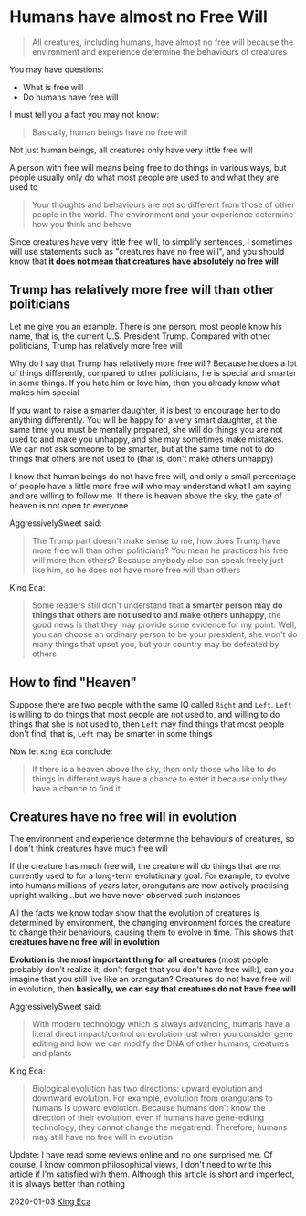 Humans have almost no Free Will
========

> All creatures, including humans, have almost no free will because the environment and experience determine the behaviours of creatures

You may have questions:

- What is free will
- Do humans have free will

I must tell you a fact you may not know:

> Basically, human beings have no free will

Not just human beings, all creatures only have very little free will

A person with free will means being free to do things in various ways, but people usually only do what most people are used to and what they are used to

> Your thoughts and behaviours are not so different from those of other people in the world. The environment and your experience determine how you think and behave

Since creatures have very little free will, to simplify sentences, I sometimes will use statements such as "creatures have no free will", and you should know that **it does not mean that creatures have absolutely no free will**

Trump has relatively more free will than other politicians
-------------

Let me give you an example. There is one person, most people know his name, that is, the current U.S. President Trump. Compared with other politicians, Trump has relatively more free will

Why do I say that Trump has relatively more free will? Because he does a lot of things differently, compared to other politicians, he is special and smarter in some things. If you hate him or love him, then you already know what makes him special

If you want to raise a smarter daughter, it is best to encourage her to do anything differently. You will be happy for a very smart daughter, at the same time you must be mentally prepared, she will do things you are not used to and make you unhappy, and she may sometimes make mistakes. We can not ask someone to be smarter, but at the same time not to do things that others are not used to (that is, don't make others unhappy)<!--. If people understand this, Trump supporters will be more-->

<!--Of course, doing anything different is not my goal, my goal is to find better ways to do things...I call it Autonomous evolution of life-->

I know that human beings do not have free will, and only a small percentage of people have a little more free will who may understand what I am saying and are willing to follow me. If there is heaven above the sky, the gate of heaven is not open to everyone

AggressivelySweet said:

> The Trump part doesn't make sense to me, how does Trump have more free will than other politicians? You mean he practices his free will more than others? Because anybody else can speak freely just like him, so he does not have more free will than others

King Eca:

> Some readers still don't understand that **a smarter person may do things that others are not used to and make others unhappy**, the good news is that they may provide some evidence for my point. Well, you can choose an ordinary person to be your president, she won't do many things that upset you, but your country may be defeated by others

How to find "Heaven"
---------

Suppose there are two people with the same IQ called `Right` and `Left`. `Left` is willing to do things that most people are not used to, and willing to do things that she is not used to, then `Left` may find things that most people don't find, that is, `Left` may be smarter in some things

Now let `King Eca` conclude:

> If there is a heaven above the sky, then only those who like to do things in different ways have a chance to enter it because only they have a chance to find it

Creatures have no free will in evolution
-------------

The environment and experience determine the behaviours of creatures, so I don't think creatures have much free will

If the creature has much free will, the creature will do things that are not currently used to for a long-term evolutionary goal. For example, to evolve into humans millions of years later, orangutans are now actively practising upright walking...but we have never observed such instances

All the facts we know today show that the evolution of creatures is determined by environment, the changing environment forces the creature to change their behaviours, causing them to evolve in time. This shows that **creatures have no free will in evolution**

**Evolution is the most important thing for all creatures** (most people probably don't realize it, don't forget that you don't have free will:), can you imagine that you still live like an orangutan? Creatures do not have free will in evolution, then **basically, we can say that creatures do not have free will**<!--, simply that **creatures do not have free will**-->

AggressivelySweet said:

> With modern technology which is always advancing, humans have a literal direct impact/control on evolution just when you consider gene editing and how we can modify the DNA of other humans, creatures and plants

King Eca:

> Biological evolution has two directions: upward evolution and downward evolution. For example, evolution from orangutans to humans is upward evolution. Because humans don't know the direction of their evolution, even if humans have gene-editing technology, they cannot change the megatrend. Therefore, humans may still have no free will in evolution

Update: I have read some reviews online and no one surprised me. Of course, I know common philosophical views, I don't need to write this article if I'm satisfied with them. Although this article is short and imperfect, it is always better than nothing

<!--What I want to do is to create a country made up of people with free will, this is heaven on earth-->
<!--
Philosopher: Humans have very little free will because the environment and experience determine our behaviour

https://www.reddit.com/r/philosophy/comments/ejc9nj/philosopher_humans_have_very_little_free_will/
https://news.ycombinator.com/item?id=21933206
https://www.reddit.com/r/evolution/comments/eiuszn/basically_humans_have_no_free_will/
https://voat.co/v/religion/3589358

-->

2020-01-03 [King Eca](https://www.easiestsoft.com/stars/a-king-eca/)